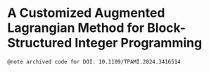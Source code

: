 # A Customized Augmented Lagrangian Method for Block-Structured Integer Programming

```bash
@note archived code for DOI: 10.1109/TPAMI.2024.3416514
```
